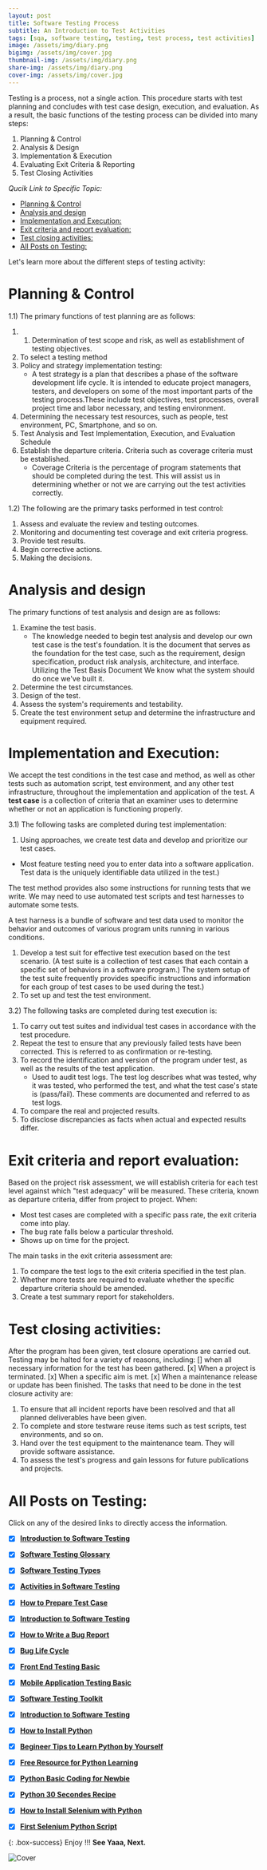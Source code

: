 ```yaml
---
layout: post
title: Software Testing Process
subtitle: An Introduction to Test Activities
tags: [sqa, software testing, testing, test process, test activities]
image: /assets/img/diary.png
bigimg: /assets/img/cover.jpg
thumbnail-img: /assets/img/diary.png
share-img: /assets/img/diary.png
cover-img: /assets/img/cover.jpg
---
```


Testing is a process, not a single action. This procedure starts with test planning and concludes with test case design, execution, and evaluation. As a result, the basic functions of the testing process can be divided into many steps:

1. Planning & Control
2. Analysis & Design
3. Implementation & Execution
4. Evaluating Exit Criteria & Reporting
5. Test Closing Activities

_Qucik Link to Specific Topic:_

- [Planning & Control](#planning--control)
- [Analysis and design](#analysis-and-design)
- [Implementation and Execution:](#implementation-and-execution)
- [Exit criteria and report evaluation:](#exit-criteria-and-report-evaluation)
- [Test closing activities:](#test-closing-activities)
- [All Posts on Testing:](#all-posts-on-testing)

Let's learn more about the different steps of testing activity:

# Planning & Control

1.1) The primary functions of test planning are as follows:

1. 1. Determination of test scope and risk, as well as establishment of testing objectives.
2. To select a testing method
3. Policy and strategy implementation testing:
    - A test strategy is a plan that describes a phase of the software development life cycle. It is intended to educate project managers, testers, and developers on some of the most important parts of the testing process.These include test objectives, test processes, overall project time and labor necessary, and testing environment.
4. Determining the necessary test resources, such as people, test environment, PC, Smartphone, and so on.
5. Test Analysis and Test Implementation, Execution, and Evaluation Schedule
6. Establish the departure criteria. Criteria such as coverage criteria must be established.
   - Coverage Criteria is the percentage of program statements that should be completed during the test. This will assist us in determining whether or not we are carrying out the test activities correctly.

1.2) The following are the primary tasks performed in test control:

1. Assess and evaluate the review and testing outcomes.
2. Monitoring and documenting test coverage and exit criteria progress.
3. Provide test results.
4. Begin corrective actions.
5. Making the decisions.

# Analysis and design

The primary functions of test analysis and design are as follows:

1. Examine the test basis. 
   - The knowledge needed to begin test analysis and develop our own test case is the test's foundation. It is the document that serves as the foundation for the test case, such as the requirement, design specification, product risk analysis, architecture, and interface. Utilizing the Test Basis Document We know what the system should do once we've built it.
2. Determine the test circumstances.
3. Design of the test.
4. Assess the system's requirements and testability.
5. Create the test environment setup and determine the infrastructure and equipment required.

# Implementation and Execution:

  We accept the test conditions in the test case and method, as well as other tests such as automation script, test environment, and any other test infrastructure, throughout the implementation and application of the test. A **test case** is a collection of criteria that an examiner uses to determine whether or not an application is functioning properly.

3.1) The following tasks are completed during test implementation:

1. Using approaches, we create test data and develop and prioritize our test cases.
- Most feature testing need you to enter data into a software application. Test data is the uniquely identifiable data utilized in the test.)

The test method provides also some instructions for running tests that we write.
We may need to use automated test scripts and test harnesses to automate some tests.

A test harness is a bundle of software and test data used to monitor the behavior and outcomes of various program units running in various conditions.

1. Develop a test suit for effective test execution based on the test scenario. (A test suite is a collection of test cases that each contain a specific set of behaviors in a software program.) The system setup of the test suite frequently provides specific instructions and information for each group of test cases to be used during the test.)
2. To set up and test the test environment.

3.2) The following tasks are completed during test execution is:
1. To carry out test suites and individual test cases in accordance with the test procedure.
2. Repeat the test to ensure that any previously failed tests have been corrected. This is referred to as confirmation or re-testing.
3. To record the identification and version of the program under test, as well as the results of the test application. 
   - Used to audit test logs. The test log describes what was tested, why it was tested, who performed the test, and what the test case's state is (pass/fail). These comments are documented and referred to as test logs.
4. To compare the real and projected results.
5. To disclose discrepancies as facts when actual and expected results differ.

# Exit criteria and report evaluation:

Based on the project risk assessment, we will establish criteria for each test level against which "test adequacy" will be measured. These criteria, known as departure criteria, differ from project to project. When: 
- Most test cases are completed with a specific pass rate, the exit criteria come into play.
- The bug rate falls below a particular threshold.
- Shows up on time for the project.

The main tasks in the exit criteria assessment are:

1. To compare the test logs to the exit criteria specified in the test plan.
2. Whether more tests are required to evaluate whether the specific departure criteria should be amended.
3. Create a test summary report for stakeholders.

# Test closing activities:

After the program has been given, test closure operations are carried out. Testing may be halted for a variety of reasons, including: [] when all necessary information for the test has been gathered.
 [x] When a project is terminated.
 [x] When a specific aim is met.
 [x] When a maintenance release or update has been finished.
The tasks that need to be done in the test closure activity are:

1. To ensure that all incident reports have been resolved and that all planned deliverables have been given.
2. To complete and store testware reuse items such as test scripts, test environments, and so on.
3. Hand over the test equipment to the maintenance team. They will provide software assistance.
4. To assess the test's progress and gain lessons for future publications and projects.



# All Posts on Testing:  

Click on any of the desired links to directly access the information.

- [x]  [**Introduction to Software Testing**](https://rafayethossain.github.io/2018-08-05-Introduction-to-Software-Testing/)
- [x]  [**Software Testing Glossary**](https://rafayethossain.github.io/2018-08-12-Software-Testing-Terms-of-Glossary/)
- [x]  [**Software Testing Types**](https://rafayethossain.github.io/2018-08-22-Software-Testing-Types/)
- [x]  [**Activities in Software Testing**](https://rafayethossain.github.io/2018-09-01-Test-Activities-You-Must-Know/)
- [x]  [**How to Prepare Test Case**](https://rafayethossain.github.io/2018-09-11-How-Prepare-Test-Case/)
- [x]  [**Introduction to Software Testing**](https://rafayethossain.github.io/2018-08-05-Introduction-to-Software-Testing/)
- [x]  [**How to Write a Bug Report**](https://rafayethossain.github.io/2018-09-20-How-to-Write-a-Bug-Report/)
- [x]  [**Bug Life Cycle**](https://rafayethossain.github.io/2018-09-23-Life-Cycle-of-a-Bug/)
- [x]  [**Front End Testing Basic**](https://rafayethossain.github.io/2018-09-30-Basic-GUI-Testing/)
- [x]  [**Mobile Application Testing Basic**](https://rafayethossain.github.io/2018-10-05-Mobile-App-Testing-Basic/)
- [x]  [**Software Testing Toolkit**](https://rafayethossain.github.io/2018-10-10-Software-Testing-Toolkit/)
- [x]  [**Introduction to Software Testing**](https://rafayethossain.github.io/2018-08-05-Introduction-to-Software-Testing/)
- [x]  [**How to Install Python**](https://rafayethossain.github.io/2018-12-31-how-install-python-on-windows/)
- [x]  [**Begineer Tips to Learn Python by Yourself**](https://rafayethossain.github.io/2019-01-03-Beginner-Tips-for-Learning-Python/)
- [x]  [**Free Resource for Python Learning**](https://rafayethossain.github.io/2019-01-04-Python-Resource-Books-and-Recipe/)
- [x]  [**Python Basic Coding for Newbie**](https://rafayethossain.github.io/2019-01-05-Basic-Python-Coding/)
- [x]  [**Python 30 Secondes Recipe**](https://rafayethossain.github.io/2019-01-07-Python-Easy-Trick-Collected/)
- [x]  [**How to Install Selenium with Python**](https://rafayethossain.github.io/2019-01-08-How-To-Install-Selenum-Python-Webdriver/)
- [x]  [**First Selenium Python Script**](https://rafayethossain.github.io/2019-01-09-My-First-Python-Selenium-Script/)



{: .box-success}
Enjoy !!!
**See Yaaa, Next.**

![Cover](/assets/img/cover.jpg "Cover")